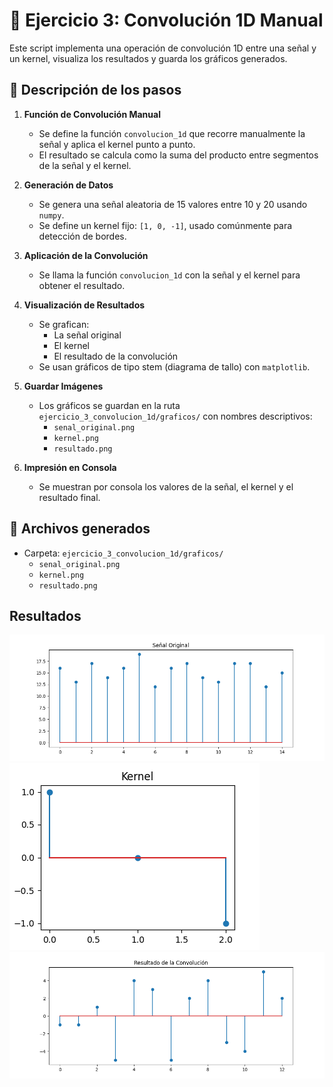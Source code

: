 # 🧠 Ejercicio 3: Convolución 1D Manual

Este script implementa una operación de convolución 1D entre una señal y un kernel, visualiza los resultados y guarda los gráficos generados.

## 📌 Descripción de los pasos

1. **Función de Convolución Manual**
   - Se define la función `convolucion_1d` que recorre manualmente la señal y aplica el kernel punto a punto.
   - El resultado se calcula como la suma del producto entre segmentos de la señal y el kernel.

2. **Generación de Datos**
   - Se genera una señal aleatoria de 15 valores entre 10 y 20 usando `numpy`.
   - Se define un kernel fijo: `[1, 0, -1]`, usado comúnmente para detección de bordes.

3. **Aplicación de la Convolución**
   - Se llama la función `convolucion_1d` con la señal y el kernel para obtener el resultado.

4. **Visualización de Resultados**
   - Se grafican:
     - La señal original
     - El kernel
     - El resultado de la convolución
   - Se usan gráficos de tipo stem (diagrama de tallo) con `matplotlib`.

5. **Guardar Imágenes**
   - Los gráficos se guardan en la ruta `ejercicio_3_convolucion_1d/graficos/` con nombres descriptivos:
     - `senal_original.png`
     - `kernel.png`
     - `resultado.png`

6. **Impresión en Consola**
   - Se muestran por consola los valores de la señal, el kernel y el resultado final.

## 📁 Archivos generados

- Carpeta: `ejercicio_3_convolucion_1d/graficos/`
  - `senal_original.png`
  - `kernel.png`
  - `resultado.png`

## Resultados
![senal original](graficos/senal_original.png)
![kernel](graficos/kernel.png)
![resultado](graficos/resultado.png)
